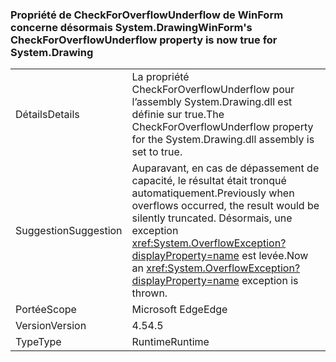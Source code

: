 ### <a name="winforms-checkforoverflowunderflow-property-is-now-true-for-systemdrawing"></a><span data-ttu-id="a33b0-101">Propriété de CheckForOverflowUnderflow de WinForm concerne désormais System.Drawing</span><span class="sxs-lookup"><span data-stu-id="a33b0-101">WinForm's CheckForOverflowUnderflow property is now true for System.Drawing</span></span>

|   |   |
|---|---|
|<span data-ttu-id="a33b0-102">Détails</span><span class="sxs-lookup"><span data-stu-id="a33b0-102">Details</span></span>|<span data-ttu-id="a33b0-103">La propriété CheckForOverflowUnderflow pour l’assembly System.Drawing.dll est définie sur true.</span><span class="sxs-lookup"><span data-stu-id="a33b0-103">The CheckForOverflowUnderflow property for the System.Drawing.dll assembly is set to true.</span></span>|
|<span data-ttu-id="a33b0-104">Suggestion</span><span class="sxs-lookup"><span data-stu-id="a33b0-104">Suggestion</span></span>|<span data-ttu-id="a33b0-105">Auparavant, en cas de dépassement de capacité, le résultat était tronqué automatiquement.</span><span class="sxs-lookup"><span data-stu-id="a33b0-105">Previously when overflows occurred, the result would be silently truncated.</span></span> <span data-ttu-id="a33b0-106">Désormais, une exception <xref:System.OverflowException?displayProperty=name> est levée.</span><span class="sxs-lookup"><span data-stu-id="a33b0-106">Now an <xref:System.OverflowException?displayProperty=name> exception is thrown.</span></span>|
|<span data-ttu-id="a33b0-107">Portée</span><span class="sxs-lookup"><span data-stu-id="a33b0-107">Scope</span></span>|<span data-ttu-id="a33b0-108">Microsoft Edge</span><span class="sxs-lookup"><span data-stu-id="a33b0-108">Edge</span></span>|
|<span data-ttu-id="a33b0-109">Version</span><span class="sxs-lookup"><span data-stu-id="a33b0-109">Version</span></span>|<span data-ttu-id="a33b0-110">4.5</span><span class="sxs-lookup"><span data-stu-id="a33b0-110">4.5</span></span>|
|<span data-ttu-id="a33b0-111">Type</span><span class="sxs-lookup"><span data-stu-id="a33b0-111">Type</span></span>|<span data-ttu-id="a33b0-112">Runtime</span><span class="sxs-lookup"><span data-stu-id="a33b0-112">Runtime</span></span>|

